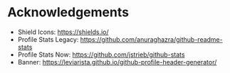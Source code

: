 # Acknowledgements

- Shield Icons: https://shields.io/
- Profile Stats Legacy: https://github.com/anuraghazra/github-readme-stats
- Profile Stats Now: https://github.com/jstrieb/github-stats
- Banner: https://leviarista.github.io/github-profile-header-generator/
